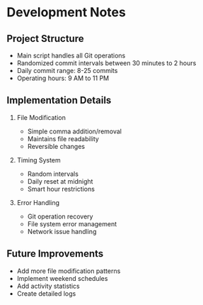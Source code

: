 # Development Notes

## Project Structure
- Main script handles all Git operations
- Randomized commit intervals between 30 minutes to 2 hours
- Daily commit range: 8-25 commits
- Operating hours: 9 AM to 11 PM

## Implementation Details
1. File Modification
   - Simple comma addition/removal
   - Maintains file readability
   - Reversible changes

2. Timing System
   - Random intervals
   - Daily reset at midnight
   - Smart hour restrictions

3. Error Handling
   - Git operation recovery
   - File system error management
   - Network issue handling

## Future Improvements
- Add more file modification patterns
- Implement weekend schedules
- Add activity statistics
- Create detailed logs
